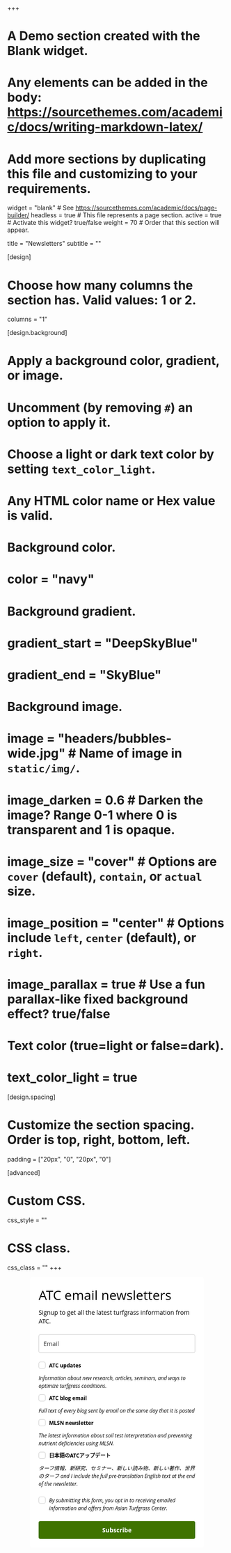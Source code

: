 +++
# A Demo section created with the Blank widget.
# Any elements can be added in the body: https://sourcethemes.com/academic/docs/writing-markdown-latex/
# Add more sections by duplicating this file and customizing to your requirements.

widget = "blank"  # See https://sourcethemes.com/academic/docs/page-builder/
headless = true  # This file represents a page section.
active = true  # Activate this widget? true/false
weight = 70  # Order that this section will appear.

title = "Newsletters"
subtitle = ""

[design]
  # Choose how many columns the section has. Valid values: 1 or 2.
  columns = "1"

[design.background]
  # Apply a background color, gradient, or image.
  #   Uncomment (by removing `#`) an option to apply it.
  #   Choose a light or dark text color by setting `text_color_light`.
  #   Any HTML color name or Hex value is valid.

  # Background color.
  # color = "navy"
  
  # Background gradient.
  # gradient_start = "DeepSkyBlue"
  # gradient_end = "SkyBlue"
  
  # Background image.
 # image = "headers/bubbles-wide.jpg"  # Name of image in `static/img/`.
#  image_darken = 0.6  # Darken the image? Range 0-1 where 0 is transparent and 1 is opaque.
#  image_size = "cover"  #  Options are `cover` (default), `contain`, or `actual` size.
#  image_position = "center"  # Options include `left`, `center` (default), or `right`.
#  image_parallax = true  # Use a fun parallax-like fixed background effect? true/false

  # Text color (true=light or false=dark).
 # text_color_light = true

[design.spacing]
  # Customize the section spacing. Order is top, right, bottom, left.
  padding = ["20px", "0", "20px", "0"]

[advanced]
 # Custom CSS. 
 css_style = ""
 
 # CSS class.
 css_class = ""
+++


<style type="text/css">
  @import url(https://fonts.googleapis.com/css?family=Open+Sans:400,400italic,700,700italic);
</style>
<style type="text/css">
  .ml-form-embedSubmitLoad{display:inline-block;width:20px;height:20px}.ml-form-embedSubmitLoad:after{content:" ";display:block;width:11px;height:11px;margin:1px;border-radius:50%;border:4px solid #fff;border-color:#fff #fff #fff transparent;animation:ml-form-embedSubmitLoad 1.2s linear infinite}@keyframes ml-form-embedSubmitLoad{0%{transform:rotate(0)}100%{transform:rotate(360deg)}}#mlb2-1629740.ml-form-embedContainer{box-sizing:border-box;display:table;height:99.99%;margin:0 auto;position:static;width:100%!important}#mlb2-1629740.ml-form-embedContainer button,#mlb2-1629740.ml-form-embedContainer h4,#mlb2-1629740.ml-form-embedContainer p,#mlb2-1629740.ml-form-embedContainer span{text-transform:none!important;letter-spacing:normal!important}#mlb2-1629740.ml-form-embedContainer .ml-form-embedWrapper{background-color:#fff;border-width:0;border-color:transparent;border-radius:4px;border-style:solid;box-sizing:border-box;display:inline-block!important;margin:0;padding:0;position:relative}#mlb2-1629740.ml-form-embedContainer .ml-form-embedWrapper.embedDefault,#mlb2-1629740.ml-form-embedContainer .ml-form-embedWrapper.embedPopup{width:400px}#mlb2-1629740.ml-form-embedContainer .ml-form-embedWrapper.embedForm{max-width:400px;width:100%}#mlb2-1629740.ml-form-embedContainer .ml-form-align-left{text-align:left}#mlb2-1629740.ml-form-embedContainer .ml-form-align-center{text-align:center}#mlb2-1629740.ml-form-embedContainer .ml-form-align-default{display:table-cell!important;vertical-align:middle!important;text-align:center!important}#mlb2-1629740.ml-form-embedContainer .ml-form-align-right{text-align:right}#mlb2-1629740.ml-form-embedContainer .ml-form-embedWrapper .ml-form-embedHeader img{border-top-left-radius:4px;border-top-right-radius:4px;height:auto;margin:0 auto!important;max-width:100%;width:undefinedpx}#mlb2-1629740.ml-form-embedContainer .ml-form-embedWrapper .ml-form-embedBody,#mlb2-1629740.ml-form-embedContainer .ml-form-embedWrapper .ml-form-successBody{padding:20px 20px 0 20px}#mlb2-1629740.ml-form-embedContainer .ml-form-embedWrapper .ml-form-embedBody.ml-form-embedBodyHorizontal{padding-bottom:0}#mlb2-1629740.ml-form-embedContainer .ml-form-embedWrapper .ml-form-embedBody .ml-form-embedContent,#mlb2-1629740.ml-form-embedContainer .ml-form-embedWrapper .ml-form-successBody .ml-form-successContent{margin:0 0 20px 0}#mlb2-1629740.ml-form-embedContainer .ml-form-embedWrapper .ml-form-embedBody .ml-form-embedContent h4,#mlb2-1629740.ml-form-embedContainer .ml-form-embedWrapper .ml-form-successBody .ml-form-successContent h4{color:#000;font-family:'Open Sans',Arial,Helvetica,sans-serif;font-size:30px;font-weight:400;margin:0 0 10px 0;text-align:left;word-break:break-word}#mlb2-1629740.ml-form-embedContainer .ml-form-embedWrapper .ml-form-embedBody .ml-form-embedContent p,#mlb2-1629740.ml-form-embedContainer .ml-form-embedWrapper .ml-form-successBody .ml-form-successContent p{color:#000;font-family:'Open Sans',Arial,Helvetica,sans-serif;font-size:14px;font-weight:400;line-height:20px;margin:0 0 10px 0;text-align:left}#mlb2-1629740.ml-form-embedContainer .ml-form-embedWrapper .ml-form-embedBody .ml-form-embedContent ol,#mlb2-1629740.ml-form-embedContainer .ml-form-embedWrapper .ml-form-embedBody .ml-form-embedContent ul,#mlb2-1629740.ml-form-embedContainer .ml-form-embedWrapper .ml-form-successBody .ml-form-successContent ol,#mlb2-1629740.ml-form-embedContainer .ml-form-embedWrapper .ml-form-successBody .ml-form-successContent ul{color:#000;font-family:'Open Sans',Arial,Helvetica,sans-serif;font-size:14px}#mlb2-1629740.ml-form-embedContainer .ml-form-embedWrapper .ml-form-embedBody .ml-form-embedContent p a,#mlb2-1629740.ml-form-embedContainer .ml-form-embedWrapper .ml-form-successBody .ml-form-successContent p a{color:#000;text-decoration:underline}#mlb2-1629740.ml-form-embedContainer .ml-form-embedWrapper .ml-block-form .ml-field-group{text-align:left!important}#mlb2-1629740.ml-form-embedContainer .ml-form-embedWrapper .ml-block-form .ml-field-group label{margin-bottom:5px;color:#333;font-size:14px;font-family:'Open Sans',Arial,Helvetica,sans-serif;font-weight:700;font-style:normal;text-decoration:none;display:inline-block;line-height:20px}#mlb2-1629740.ml-form-embedContainer .ml-form-embedWrapper .ml-form-embedBody .ml-form-embedContent p:last-child,#mlb2-1629740.ml-form-embedContainer .ml-form-embedWrapper .ml-form-successBody .ml-form-successContent p:last-child{margin:0}#mlb2-1629740.ml-form-embedContainer .ml-form-embedWrapper .ml-form-embedBody form{margin:0;width:100%}#mlb2-1629740.ml-form-embedContainer .ml-form-embedWrapper .ml-form-embedBody .ml-form-checkboxRow,#mlb2-1629740.ml-form-embedContainer .ml-form-embedWrapper .ml-form-embedBody .ml-form-formContent{margin:0 0 20px 0;width:100%}#mlb2-1629740.ml-form-embedContainer .ml-form-embedWrapper .ml-form-embedBody .ml-form-checkboxRow{float:left}#mlb2-1629740.ml-form-embedContainer .ml-form-embedWrapper .ml-form-embedBody .ml-form-formContent.horozintalForm{margin:0;padding:0 0 20px 0;width:100%;height:auto;float:left}#mlb2-1629740.ml-form-embedContainer .ml-form-embedWrapper .ml-form-embedBody .ml-form-fieldRow{margin:0 0 10px 0;width:100%}#mlb2-1629740.ml-form-embedContainer .ml-form-embedWrapper .ml-form-embedBody .ml-form-fieldRow.ml-last-item{margin:0}#mlb2-1629740.ml-form-embedContainer .ml-form-embedWrapper .ml-form-embedBody .ml-form-fieldRow.ml-formfieldHorizintal{margin:0}#mlb2-1629740.ml-form-embedContainer .ml-form-embedWrapper .ml-form-embedBody .ml-form-fieldRow input{background-color:#fff!important;color:#333!important;border-color:#ccc!important;border-radius:4px!important;border-style:solid!important;border-width:1px!important;font-family:'Open Sans',Arial,Helvetica,sans-serif;font-size:14px!important;height:auto;line-height:21px!important;margin-bottom:0;margin-top:0;margin-left:0;margin-right:0;padding:10px 10px!important;width:100%!important;box-sizing:border-box!important;max-width:100%!important}#mlb2-1629740.ml-form-embedContainer .ml-form-embedWrapper .ml-form-embedBody .ml-form-fieldRow input::-webkit-input-placeholder,#mlb2-1629740.ml-form-embedContainer .ml-form-embedWrapper .ml-form-embedBody .ml-form-horizontalRow input::-webkit-input-placeholder{color:#333}#mlb2-1629740.ml-form-embedContainer .ml-form-embedWrapper .ml-form-embedBody .ml-form-fieldRow input::-moz-placeholder,#mlb2-1629740.ml-form-embedContainer .ml-form-embedWrapper .ml-form-embedBody .ml-form-horizontalRow input::-moz-placeholder{color:#333}#mlb2-1629740.ml-form-embedContainer .ml-form-embedWrapper .ml-form-embedBody .ml-form-fieldRow input:-ms-input-placeholder,#mlb2-1629740.ml-form-embedContainer .ml-form-embedWrapper .ml-form-embedBody .ml-form-horizontalRow input:-ms-input-placeholder{color:#333}#mlb2-1629740.ml-form-embedContainer .ml-form-embedWrapper .ml-form-embedBody .ml-form-fieldRow input:-moz-placeholder,#mlb2-1629740.ml-form-embedContainer .ml-form-embedWrapper .ml-form-embedBody .ml-form-horizontalRow input:-moz-placeholder{color:#333}#mlb2-1629740.ml-form-embedContainer .ml-form-embedWrapper .ml-form-embedBody .ml-form-fieldRow textarea,#mlb2-1629740.ml-form-embedContainer .ml-form-embedWrapper .ml-form-embedBody .ml-form-horizontalRow textarea{background-color:#fff!important;color:#333!important;border-color:#ccc!important;border-radius:4px!important;border-style:solid!important;border-width:1px!important;font-family:'Open Sans',Arial,Helvetica,sans-serif;font-size:14px!important;height:auto;line-height:21px!important;margin-bottom:0;margin-top:0;padding:10px 10px!important;width:100%!important;box-sizing:border-box!important;max-width:100%!important}#mlb2-1629740.ml-form-embedContainer .ml-form-embedWrapper .ml-form-embedBody .ml-form-checkboxRow .label-description::before,#mlb2-1629740.ml-form-embedContainer .ml-form-embedWrapper .ml-form-embedBody .ml-form-embedPermissions .ml-form-embedPermissionsOptionsCheckbox .label-description::before,#mlb2-1629740.ml-form-embedContainer .ml-form-embedWrapper .ml-form-embedBody .ml-form-fieldRow .custom-checkbox .custom-control-label::before,#mlb2-1629740.ml-form-embedContainer .ml-form-embedWrapper .ml-form-embedBody .ml-form-fieldRow .custom-radio .custom-control-label::before,#mlb2-1629740.ml-form-embedContainer .ml-form-embedWrapper .ml-form-embedBody .ml-form-horizontalRow .custom-checkbox .custom-control-label::before,#mlb2-1629740.ml-form-embedContainer .ml-form-embedWrapper .ml-form-embedBody .ml-form-horizontalRow .custom-radio .custom-control-label::before,#mlb2-1629740.ml-form-embedContainer .ml-form-embedWrapper .ml-form-embedBody .ml-form-interestGroupsRow .ml-form-interestGroupsRowCheckbox .label-description::before{border-color:#ccc!important;background-color:#fff!important}#mlb2-1629740.ml-form-embedContainer .ml-form-embedWrapper .ml-form-embedBody .ml-form-fieldRow input.custom-control-input[type=checkbox]{box-sizing:border-box;padding:0;position:absolute;z-index:-1;opacity:0;margin-top:5px;margin-left:-24px;overflow:visible}#mlb2-1629740.ml-form-embedContainer .ml-form-embedWrapper .ml-form-embedBody .ml-form-checkboxRow .label-description::before,#mlb2-1629740.ml-form-embedContainer .ml-form-embedWrapper .ml-form-embedBody .ml-form-embedPermissions .ml-form-embedPermissionsOptionsCheckbox .label-description::before,#mlb2-1629740.ml-form-embedContainer .ml-form-embedWrapper .ml-form-embedBody .ml-form-fieldRow .custom-checkbox .custom-control-label::before,#mlb2-1629740.ml-form-embedContainer .ml-form-embedWrapper .ml-form-embedBody .ml-form-horizontalRow .custom-checkbox .custom-control-label::before,#mlb2-1629740.ml-form-embedContainer .ml-form-embedWrapper .ml-form-embedBody .ml-form-interestGroupsRow .ml-form-interestGroupsRowCheckbox .label-description::before{border-radius:4px!important}#mlb2-1629740.ml-form-embedContainer .ml-form-embedWrapper .ml-form-embedBody .ml-form-checkboxRow input[type=checkbox]:checked~.label-description::after,#mlb2-1629740.ml-form-embedContainer .ml-form-embedWrapper .ml-form-embedBody .ml-form-embedPermissions .ml-form-embedPermissionsOptionsCheckbox input[type=checkbox]:checked~.label-description::after,#mlb2-1629740.ml-form-embedContainer .ml-form-embedWrapper .ml-form-embedBody .ml-form-fieldRow .custom-checkbox .custom-control-input:checked~.custom-control-label::after,#mlb2-1629740.ml-form-embedContainer .ml-form-embedWrapper .ml-form-embedBody .ml-form-horizontalRow .custom-checkbox .custom-control-input:checked~.custom-control-label::after,#mlb2-1629740.ml-form-embedContainer .ml-form-embedWrapper .ml-form-embedBody .ml-form-interestGroupsRow .ml-form-interestGroupsRowCheckbox input[type=checkbox]:checked~.label-description::after{background-image:url(http://bucket.mlcdn.com/images/default/arrow.svg)}#mlb2-1629740.ml-form-embedContainer .ml-form-embedWrapper .ml-form-embedBody .ml-form-fieldRow .custom-radio .custom-control-input:checked~.custom-control-label::after{background-image:url(http://bucket.mlcdn.com/images/default/circle.svg)}#mlb2-1629740.ml-form-embedContainer .ml-form-embedWrapper .ml-form-embedBody .ml-form-checkboxRow input[type=checkbox]:checked~.label-description::before,#mlb2-1629740.ml-form-embedContainer .ml-form-embedWrapper .ml-form-embedBody .ml-form-embedPermissions .ml-form-embedPermissionsOptionsCheckbox input[type=checkbox]:checked~.label-description::before,#mlb2-1629740.ml-form-embedContainer .ml-form-embedWrapper .ml-form-embedBody .ml-form-fieldRow .custom-checkbox .custom-control-input:checked~.custom-control-label::before,#mlb2-1629740.ml-form-embedContainer .ml-form-embedWrapper .ml-form-embedBody .ml-form-fieldRow .custom-radio .custom-control-input:checked~.custom-control-label::before,#mlb2-1629740.ml-form-embedContainer .ml-form-embedWrapper .ml-form-embedBody .ml-form-horizontalRow .custom-checkbox .custom-control-input:checked~.custom-control-label::before,#mlb2-1629740.ml-form-embedContainer .ml-form-embedWrapper .ml-form-embedBody .ml-form-horizontalRow .custom-radio .custom-control-input:checked~.custom-control-label::before,#mlb2-1629740.ml-form-embedContainer .ml-form-embedWrapper .ml-form-embedBody .ml-form-interestGroupsRow .ml-form-interestGroupsRowCheckbox input[type=checkbox]:checked~.label-description::before{border-color:#3f7300!important;background-color:#3f7300!important;color:#fff!important}#mlb2-1629740.ml-form-embedContainer .ml-form-embedWrapper .ml-form-embedBody .ml-form-fieldRow .custom-checkbox .custom-control-label::after,#mlb2-1629740.ml-form-embedContainer .ml-form-embedWrapper .ml-form-embedBody .ml-form-fieldRow .custom-checkbox .custom-control-label::before,#mlb2-1629740.ml-form-embedContainer .ml-form-embedWrapper .ml-form-embedBody .ml-form-fieldRow .custom-radio .custom-control-label::after,#mlb2-1629740.ml-form-embedContainer .ml-form-embedWrapper .ml-form-embedBody .ml-form-fieldRow .custom-radio .custom-control-label::before,#mlb2-1629740.ml-form-embedContainer .ml-form-embedWrapper .ml-form-embedBody .ml-form-horizontalRow .custom-checkbox .custom-control-label::after,#mlb2-1629740.ml-form-embedContainer .ml-form-embedWrapper .ml-form-embedBody .ml-form-horizontalRow .custom-checkbox .custom-control-label::before,#mlb2-1629740.ml-form-embedContainer .ml-form-embedWrapper .ml-form-embedBody .ml-form-horizontalRow .custom-radio .custom-control-label::after,#mlb2-1629740.ml-form-embedContainer .ml-form-embedWrapper .ml-form-embedBody .ml-form-horizontalRow .custom-radio .custom-control-label::before{top:2;box-sizing:border-box}#mlb2-1629740.ml-form-embedContainer .ml-form-embedWrapper .ml-form-embedBody .ml-form-checkboxRow .label-description::after,#mlb2-1629740.ml-form-embedContainer .ml-form-embedWrapper .ml-form-embedBody .ml-form-checkboxRow .label-description::before,#mlb2-1629740.ml-form-embedContainer .ml-form-embedWrapper .ml-form-embedBody .ml-form-embedPermissions .ml-form-embedPermissionsOptionsCheckbox .label-description::after,#mlb2-1629740.ml-form-embedContainer .ml-form-embedWrapper .ml-form-embedBody .ml-form-embedPermissions .ml-form-embedPermissionsOptionsCheckbox .label-description::before{top:0!important;box-sizing:border-box!important}#mlb2-1629740.ml-form-embedContainer .ml-form-embedWrapper .ml-form-embedBody .ml-form-checkboxRow .label-description::after,#mlb2-1629740.ml-form-embedContainer .ml-form-embedWrapper .ml-form-embedBody .ml-form-checkboxRow .label-description::before{top:0!important;box-sizing:border-box!important}#mlb2-1629740.ml-form-embedContainer .ml-form-embedWrapper .ml-form-embedBody .ml-form-interestGroupsRow .ml-form-interestGroupsRowCheckbox .label-description::after{top:0!important;box-sizing:border-box!important}#mlb2-1629740.ml-form-embedContainer .ml-form-embedWrapper .ml-form-embedBody .ml-form-interestGroupsRow .ml-form-interestGroupsRowCheckbox .label-description::before{top:0!important;box-sizing:border-box!important}#mlb2-1629740.ml-form-embedContainer .ml-form-embedWrapper .ml-form-embedBody .custom-control-label::before{position:absolute;top:4px;left:-24px;display:block;width:16px;height:16px;pointer-events:none;content:"";background-color:#fff;border:#adb5bd solid 1px;border-radius:50%}#mlb2-1629740.ml-form-embedContainer .ml-form-embedWrapper .ml-form-embedBody .custom-control-label::after{position:absolute;top:4px;left:-24px;display:block;width:16px;height:16px;content:""}#mlb2-1629740.ml-form-embedContainer .ml-form-embedWrapper .ml-form-embedBody .ml-form-checkboxRow .label-description::before,#mlb2-1629740.ml-form-embedContainer .ml-form-embedWrapper .ml-form-embedBody .ml-form-embedPermissions .ml-form-embedPermissionsOptionsCheckbox .label-description::before,#mlb2-1629740.ml-form-embedContainer .ml-form-embedWrapper .ml-form-embedBody .ml-form-interestGroupsRow .ml-form-interestGroupsRowCheckbox .label-description::before{position:absolute;top:4px;left:-24px;display:block;width:16px;height:16px;pointer-events:none;content:"";background-color:#fff;border:#adb5bd solid 1px;border-radius:50%}#mlb2-1629740.ml-form-embedContainer .ml-form-embedWrapper .ml-form-embedBody .ml-form-checkboxRow .label-description::after,#mlb2-1629740.ml-form-embedContainer .ml-form-embedWrapper .ml-form-embedBody .ml-form-embedPermissions .ml-form-embedPermissionsOptionsCheckbox .label-description::after,#mlb2-1629740.ml-form-embedContainer .ml-form-embedWrapper .ml-form-embedBody .ml-form-interestGroupsRow .ml-form-interestGroupsRowCheckbox .label-description::after{position:absolute;top:4px;left:-24px;display:block;width:16px;height:16px;content:""}#mlb2-1629740.ml-form-embedContainer .ml-form-embedWrapper .ml-form-embedBody .custom-radio .custom-control-label::after{background:no-repeat 50%/50% 50%}#mlb2-1629740.ml-form-embedContainer .ml-form-embedWrapper .ml-form-embedBody .custom-checkbox .custom-control-label::after,#mlb2-1629740.ml-form-embedContainer .ml-form-embedWrapper .ml-form-embedBody .ml-form-checkboxRow .label-description::after,#mlb2-1629740.ml-form-embedContainer .ml-form-embedWrapper .ml-form-embedBody .ml-form-embedPermissions .ml-form-embedPermissionsOptionsCheckbox .label-description::after,#mlb2-1629740.ml-form-embedContainer .ml-form-embedWrapper .ml-form-embedBody .ml-form-interestGroupsRow .ml-form-interestGroupsRowCheckbox .label-description::after{background:no-repeat 50%/50% 50%}#mlb2-1629740.ml-form-embedContainer .ml-form-embedWrapper .ml-form-embedBody .ml-form-fieldRow .custom-control,#mlb2-1629740.ml-form-embedContainer .ml-form-embedWrapper .ml-form-embedBody .ml-form-horizontalRow .custom-control{position:relative;display:block;min-height:1.5rem;padding-left:1.5rem}#mlb2-1629740.ml-form-embedContainer .ml-form-embedWrapper .ml-form-embedBody .ml-form-fieldRow .custom-checkbox .custom-control-input,#mlb2-1629740.ml-form-embedContainer .ml-form-embedWrapper .ml-form-embedBody .ml-form-fieldRow .custom-radio .custom-control-input,#mlb2-1629740.ml-form-embedContainer .ml-form-embedWrapper .ml-form-embedBody .ml-form-horizontalRow .custom-checkbox .custom-control-input,#mlb2-1629740.ml-form-embedContainer .ml-form-embedWrapper .ml-form-embedBody .ml-form-horizontalRow .custom-radio .custom-control-input{position:absolute;z-index:-1;opacity:0;box-sizing:border-box;padding:0}#mlb2-1629740.ml-form-embedContainer .ml-form-embedWrapper .ml-form-embedBody .ml-form-fieldRow .custom-checkbox .custom-control-label,#mlb2-1629740.ml-form-embedContainer .ml-form-embedWrapper .ml-form-embedBody .ml-form-fieldRow .custom-radio .custom-control-label,#mlb2-1629740.ml-form-embedContainer .ml-form-embedWrapper .ml-form-embedBody .ml-form-horizontalRow .custom-checkbox .custom-control-label,#mlb2-1629740.ml-form-embedContainer .ml-form-embedWrapper .ml-form-embedBody .ml-form-horizontalRow .custom-radio .custom-control-label{color:#000;font-size:12px!important;font-family:'Open Sans',Arial,Helvetica,sans-serif;line-height:22px;margin-bottom:0;position:relative;vertical-align:top;font-style:normal;font-weight:700}#mlb2-1629740.ml-form-embedContainer .ml-form-embedWrapper .ml-form-embedBody .ml-form-fieldRow .custom-select,#mlb2-1629740.ml-form-embedContainer .ml-form-embedWrapper .ml-form-embedBody .ml-form-horizontalRow .custom-select{background-color:#fff!important;color:#333!important;border-color:#ccc!important;border-radius:4px!important;border-style:solid!important;border-width:1px!important;font-family:'Open Sans',Arial,Helvetica,sans-serif;font-size:14px!important;line-height:20px!important;margin-bottom:0;margin-top:0;padding:10px 28px 10px 12px!important;width:100%!important;box-sizing:border-box!important;max-width:100%!important;height:auto;display:inline-block;vertical-align:middle;background:url(http://bucket.mlcdn.com/images/default/dropdown.svg) no-repeat right .75rem center/8px 10px;-webkit-appearance:none;-moz-appearance:none;appearance:none}#mlb2-1629740.ml-form-embedContainer .ml-form-embedWrapper .ml-form-embedBody .ml-form-horizontalRow{height:auto;width:100%;float:left}.ml-form-formContent.horozintalForm .ml-form-horizontalRow .ml-input-horizontal{width:70%;float:left}.ml-form-formContent.horozintalForm .ml-form-horizontalRow .ml-button-horizontal{width:30%;float:left}.ml-form-formContent.horozintalForm .ml-form-horizontalRow .ml-button-horizontal.labelsOn{padding-top:25px}.ml-form-formContent.horozintalForm .ml-form-horizontalRow .horizontal-fields{box-sizing:border-box;float:left;padding-right:10px}#mlb2-1629740.ml-form-embedContainer .ml-form-embedWrapper .ml-form-embedBody .ml-form-horizontalRow input{background-color:#fff;color:#333;border-color:#ccc;border-radius:4px;border-style:solid;border-width:1px;font-family:'Open Sans',Arial,Helvetica,sans-serif;font-size:14px;line-height:20px;margin-bottom:0;margin-top:0;padding:10px 10px;width:100%;box-sizing:border-box;overflow-y:initial}#mlb2-1629740.ml-form-embedContainer .ml-form-embedWrapper .ml-form-embedBody .ml-form-horizontalRow button{background-color:#3f7300!important;border-color:#3f7300;border-style:solid;border-width:1px;border-radius:4px;box-shadow:none;color:#fff!important;cursor:pointer;font-family:'Open Sans',Arial,Helvetica,sans-serif;font-size:14px!important;font-weight:700;line-height:20px;margin:0!important;padding:10px!important;width:100%;height:auto}#mlb2-1629740.ml-form-embedContainer .ml-form-embedWrapper .ml-form-embedBody .ml-form-horizontalRow button:hover{background-color:#3f7300!important;border-color:#3f7300!important}#mlb2-1629740.ml-form-embedContainer .ml-form-embedWrapper .ml-form-embedBody .ml-form-checkboxRow input[type=checkbox]{box-sizing:border-box;padding:0;position:absolute;z-index:-1;opacity:0;margin-top:5px;margin-left:-24px;overflow:visible}#mlb2-1629740.ml-form-embedContainer .ml-form-embedWrapper .ml-form-embedBody .ml-form-checkboxRow .label-description{color:#000;display:block;font-family:'Open Sans',Arial,Helvetica,sans-serif;font-size:12px;text-align:left;margin-bottom:0;position:relative;vertical-align:top}#mlb2-1629740.ml-form-embedContainer .ml-form-embedWrapper .ml-form-embedBody .ml-form-checkboxRow label{font-weight:400;margin:0;padding:0;position:relative;display:block;min-height:24px;padding-left:24px}#mlb2-1629740.ml-form-embedContainer .ml-form-embedWrapper .ml-form-embedBody .ml-form-checkboxRow label a{color:#000;text-decoration:underline}#mlb2-1629740.ml-form-embedContainer .ml-form-embedWrapper .ml-form-embedBody .ml-form-checkboxRow label p{color:#000!important;font-family:'Open Sans',Arial,Helvetica,sans-serif!important;font-size:12px!important;font-weight:400!important;line-height:18px!important;padding:0!important;margin:0 5px 0 0!important}#mlb2-1629740.ml-form-embedContainer .ml-form-embedWrapper .ml-form-embedBody .ml-form-checkboxRow label p:last-child{margin:0}#mlb2-1629740.ml-form-embedContainer .ml-form-embedWrapper .ml-form-embedBody .ml-form-embedSubmit{margin:0 0 20px 0}#mlb2-1629740.ml-form-embedContainer .ml-form-embedWrapper .ml-form-embedBody .ml-form-embedSubmit button{background-color:#3f7300!important;border:none!important;border-radius:4px!important;box-shadow:none!important;color:#fff!important;cursor:pointer;font-family:'Open Sans',Arial,Helvetica,sans-serif!important;font-size:14px!important;font-weight:700!important;line-height:21px!important;height:auto;padding:10px!important;width:100%!important;box-sizing:border-box!important}#mlb2-1629740.ml-form-embedContainer .ml-form-embedWrapper .ml-form-embedBody .ml-form-embedSubmit button.loading{display:none}#mlb2-1629740.ml-form-embedContainer .ml-form-embedWrapper .ml-form-embedBody .ml-form-embedSubmit button:hover{background-color:#3f7300!important}.ml-subscribe-close{width:30px;height:30px;background:url(https://bucket.mlcdn.com/images/default/modal_close.png) no-repeat;background-size:30px;cursor:pointer;margin-top:-10px;margin-right:-10px;position:absolute;top:0;right:0}.ml-error input{background:url(https://bucket.mlcdn.com/images/default/error-icon.png) 98% center no-repeat #fff!important;background-size:24px 24px!important}.ml-error .label-description{color:red!important}.ml-error .label-description p,.ml-error .label-description p a{color:red!important}#mlb2-1629740.ml-form-embedContainer .ml-form-embedWrapper .ml-form-embedBody .ml-form-checkboxRow.ml-error .label-description p,#mlb2-1629740.ml-form-embedContainer .ml-form-embedWrapper .ml-form-embedBody .ml-form-checkboxRow.ml-error .label-description p:first-letter{color:red!important}@media only screen and (max-width:400px){.ml-form-embedWrapper.embedDefault,.ml-form-embedWrapper.embedPopup{width:100%!important}.ml-form-formContent.horozintalForm{float:left!important}.ml-form-formContent.horozintalForm .ml-form-horizontalRow{height:auto!important;width:100%!important;float:left!important}.ml-form-formContent.horozintalForm .ml-form-horizontalRow .ml-input-horizontal{width:100%!important}.ml-form-formContent.horozintalForm .ml-form-horizontalRow .ml-input-horizontal>div{padding-right:0!important;padding-bottom:10px}.ml-form-formContent.horozintalForm .ml-button-horizontal{width:100%!important}.ml-form-formContent.horozintalForm .ml-button-horizontal.labelsOn{padding-top:0!important}}
</style>
<style type="text/css">
  #mlb2-1629740.ml-form-embedContainer .ml-form-embedWrapper .ml-form-embedBody .ml-form-interestGroupsRow{margin-bottom:20px;text-align:left;float:left;width:100%}#mlb2-1629740.ml-form-embedContainer .ml-form-embedWrapper .ml-form-embedBody .ml-form-interestGroupsRow .ml-form-interestGroupsRowCheckbox{margin:0 0 10px 0;width:100%}#mlb2-1629740.ml-form-embedContainer .ml-form-embedWrapper .ml-form-embedBody .ml-form-interestGroupsRow .ml-form-interestGroupsRowCheckbox.last-group{margin:0}#mlb2-1629740.ml-form-embedContainer .ml-form-embedWrapper .ml-form-embedBody .ml-form-interestGroupsRow h4{font-size:px;line-height:px;margin:0 0 10px 0;text-align:left;word-break:break-word}#mlb2-1629740.ml-form-embedContainer .ml-form-embedWrapper .ml-form-embedBody .ml-form-interestGroupsRow .ml-form-interestGroupsRowCheckbox label{font-weight:400;margin:0;padding:0;position:relative;display:block;min-height:24px;padding-left:24px}#mlb2-1629740.ml-form-embedContainer .ml-form-embedWrapper .ml-form-embedBody .ml-form-interestGroupsRow .ml-form-interestGroupsRowCheckbox .label-description{color:#000;font-family:'Open Sans',Arial,Helvetica,sans-serif;font-size:12px;line-height:18px;text-align:left;margin-bottom:0;position:relative;vertical-align:top;font-style:normal;font-weight:700}#mlb2-1629740.ml-form-embedContainer .ml-form-embedWrapper .ml-form-embedBody .ml-form-interestGroupsRow .ml-form-interestGroupsRowCheckbox .description{color:#000;font-family:'Open Sans',Arial,Helvetica,sans-serif;font-size:12px;font-style:italic;font-weight:400;line-height:18px;margin:5px 0 0 0;text-align:left}#mlb2-1629740.ml-form-embedContainer .ml-form-embedWrapper .ml-form-embedBody .ml-form-interestGroupsRow .ml-form-interestGroupsRowCheckbox input[type=checkbox]{box-sizing:border-box;padding:0;position:absolute;z-index:-1;opacity:0;margin-top:5px;margin-left:-24px;overflow:visible}
</style>
<div id="mlb2-1629740" class="ml-form-embedContainer ml-subscribe-form ml-subscribe-form-1629740">
  <div class="ml-form-align-center">
    <div class="ml-form-embedWrapper embedForm">
      <div class="ml-form-embedBody ml-form-embedBodyDefault row-form">
        <div class="ml-form-embedContent" style="">
          <h4>ATC email newsletters</h4>
          <p>Signup to get all the latest turfgrass information from ATC.<br></p>
        </div>
        <form class="ml-block-form" action="https://app.mailerlite.com/webforms/submit/m5h8l1" data-code="m5h8l1" method="post" target="_blank">
          <div class="ml-form-formContent">
            <div class="ml-form-fieldRow ml-last-item">
              <div class="ml-field-group ml-field-email ml-validate-email ml-validate-required">
                <input type="email" class="form-control" data-inputmask="" name="fields[email]" placeholder="Email" autocomplete="email">
              </div>
            </div>
          </div>
          <div class="ml-form-interestGroupsRow ml-block-groups">
            <div class="ml-form-interestGroupsRowCheckbox group" style="">
              <label> <input type="checkbox" name="groups[]" value="5659545"> <div class="label-description">ATC updates</div> </label>
              <div class="description">Information about new research, articles, seminars, and ways to optimize turfgrass conditions.</div>
            </div>
            <div class="ml-form-interestGroupsRowCheckbox group" style="">
              <label> <input type="checkbox" name="groups[]" value="7153907"> <div class="label-description">ATC blog email</div> </label>
              <div class="description">Full text of every blog sent by email on the same day that it is posted</div>
            </div>
            <div class="ml-form-interestGroupsRowCheckbox group" style="">
              <label> <input type="checkbox" name="groups[]" value="5722595"> <div class="label-description">MLSN newsletter</div> </label>
              <div class="description">The latest information about soil test interpretation and preventing nutrient deficiencies using MLSN.</div>
            </div>
            <div class="ml-form-interestGroupsRowCheckbox last-group" style="">
              <label> <input type="checkbox" name="groups[]" value="5661525"> <div class="label-description">日本語のATCアップデート</div> </label>
              <div class="description">ターフ情報、新研究、セミナー、新しい読み物、新しい著作、世界のターフ and I include the full pre-translation English text at the end of the newsletter.</div>
            </div>
          </div>
          <div class="ml-form-checkboxRow ml-validate-required">
            <label class="checkbox"> <input type="checkbox"> <div class="label-description"> <p><em>By submitting this form, you opt in to receiving emailed information and offers </em><em> from Asian Turfgrass Center.</em><em></em></p> </div> </label>
          </div>
          <style type="text/css">
            .ml-form-recaptcha{margin-bottom:20px;float:left}.ml-form-recaptcha.ml-error iframe{border:solid 1px red}@media screen and (max-width:768px){.ml-form-recaptcha{transform:scale(.77);-webkit-transform:scale(.77);transform-origin:0 0;-webkit-transform-origin:0 0}}
          </style>
          <input type="hidden" name="ml-submit" value="1">
          <div class="ml-form-embedSubmit">
            <button type="submit" class="primary">Subscribe</button>
            <button disabled="disabled" style="display:none" type="button" class="loading"> <div class="ml-form-embedSubmitLoad"><div></div><div></div><div></div><div></div></div> </button>
          </div>
        </form>
      </div>
      <div class="ml-form-successBody row-success" style="display:none">
        <div class="ml-form-successContent">
          <h4>Thank you!</h4>
          <p>You have successfully joined our subscriber list. <br></p>
          <p>Please confirm your email address to complete your subscription. A confirmation message has been sent to you.</p>
        </div>
      </div>
    </div>
  </div>
</div>
<script>
  function ml_webform_success_1629740(){try{window.top.location.href="https://www.asianturfgrass.com/confirm/"}catch(o){window.location.href="https://www.asianturfgrass.com/confirm/"}}
</script>
<img src="https://track.mailerlite.com/webforms/o/1629740/m5h8l1?v4a60e9ef938a7fa0240ac9ba567062cb" width="1" height="1" style="max-width:1px;max-height:1px;visibility:hidden;padding:0;margin:0;display:block" border="0">
<script src="https://static.mailerlite.com/js/w/webforms.min.js?v4a60e9ef938a7fa0240ac9ba567062cb" type="text/javascript"></script>


